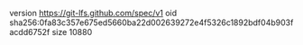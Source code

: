 version https://git-lfs.github.com/spec/v1
oid sha256:0fa83c357e675ed5660ba22d002639272e4f5326c1892bdf04b903facdd6752f
size 10880
